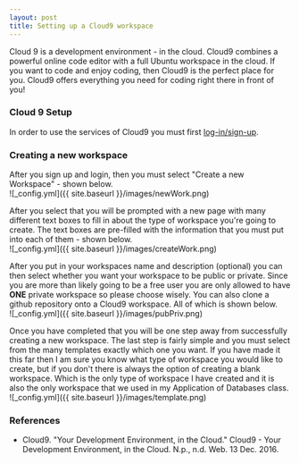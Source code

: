 ```yaml
---
layout: post
title: Setting up a Cloud9 workspace
---
```


Cloud 9 is a development environment - in the cloud. Cloud9 combines a powerful online code editor with a full Ubuntu workspace in the cloud. If you want to code and enjoy coding, then Cloud9 is the perfect place for you. Cloud9 offers everything you need for coding right there in front of you!  

### Cloud 9 Setup
In order to use the services of Cloud9 you must first [log-in/sign-up](http://c9.io).

### Creating a new workspace
After you sign up and login, then you must select "Create a new Workspace" - shown below.  
![_config.yml]({{ site.baseurl }}/images/newWork.png)  

After you select that you will be prompted with a new page with many different text boxes to fill in about the type of workspace you're going to create. The text boxes are pre-filled with the information that you must put into each of them - shown below.  
![_config.yml]({{ site.baseurl }}/images/createWork.png)  

After you put in your workspaces name and description (optional) you can then select whether you want your workspace to be public or private. Since you are more than likely going to be a free user you are only allowed to have **ONE** private workspace so please choose wisely. You can also clone a github repository onto a Cloud9 workspace. All of which is shown below.  
![_config.yml]({{ site.baseurl }}/images/pubPriv.png)  

Once you have completed that you will be one step away from successfully creating a new workspace. The last step is fairly simple and you must select from the many templates exactly which one you want. If you have made it this far then I am sure you know what type of workspace you would like to create, but if you don't there is always the option of creating a blank workspace. Which is the only type of workspace I have created and it is also the only workspace that we used in my Application of Databases class.  
![_config.yml]({{ site.baseurl }}/images/template.png)  



### References
* Cloud9. "Your Development Environment, in the Cloud." Cloud9 - Your Development Environment, in the Cloud. N.p., n.d. Web. 13 Dec. 2016.
